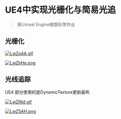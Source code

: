# UE4中实现光栅化与简易光追

> 用Unreal Engine做图形学作业



## 光栅化


[![LwZo4A.gif](https://s1.ax1x.com/2022/04/18/LwZo4A.gif)](https://imgtu.com/i/LwZo4A)

[![LwZhHe.png](https://s1.ax1x.com/2022/04/18/LwZhHe.png)](https://imgtu.com/i/LwZhHe)





## 光线追踪

UE4 部分使用的是DynamicTexture更新画布

[![LwZINd.gif](https://s1.ax1x.com/2022/04/18/LwZINd.gif)](https://imgtu.com/i/LwZINd)

[![LwZ5AH.png](https://s1.ax1x.com/2022/04/18/LwZ5AH.png)](https://imgtu.com/i/LwZ5AH)
